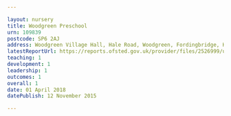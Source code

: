 ```yaml
---

layout: nursery
title: Woodgreen Preschool
urn: 109839
postcode: SP6 2AJ
address: Woodgreen Village Hall, Hale Road, Woodgreen, Fordingbridge, Hampshire, SP6 2AJ
latestReportUrl: https://reports.ofsted.gov.uk/provider/files/2526999/urn/109839.pdf
teaching: 1
development: 1
leadership: 1
outcomes: 1
overall: 1
date: 01 April 2018 
datePublish: 12 November 2015

---
```

